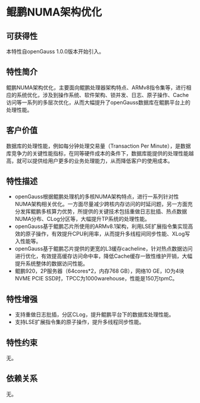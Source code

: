 # 鲲鹏NUMA架构优化<a name="ZH-CN_TOPIC_0000001135548527"></a>

## 可获得性<a name="section1820817472142"></a>

本特性自openGauss 1.0.0版本开始引入。

## 特性简介<a name="section595916321417"></a>

鲲鹏NUMA架构优化，主要面向鲲鹏处理器架构特点、ARMv8指令集等，进行相应的系统优化，涉及到操作系统、软件架构、锁并发、日志、原子操作、Cache访问等一系列的多层次优化，从而大幅提升了openGauss数据库在鲲鹏平台上的处理性能。

## 客户价值<a name="section1889785041315"></a>

数据库的处理性能，例如每分钟处理交易量（Transaction Per Minute），是数据库竞争力的关键性能指标，在同等硬件成本的条件下，数据库能提供的处理性能越高，就可以提供给用户更多的业务处理能力，从而降低客户的使用成本。

## 特性描述<a name="section3050790"></a>

-   openGauss根据鲲鹏处理机的多核NUMA架构特点，进行一系列针对性NUMA架构相关优化。一方面尽量减少跨核内存访问的时延问题，另一方面充分发挥鲲鹏多核算力优势，所提供的关键技术包括重做日志批插、热点数据NUMA分布、CLog分区等，大幅提升TP系统的处理性能。
-   openGauss基于鲲鹏芯片所使用的ARMv8.1架构，利用LSE扩展指令集实现高效的原子操作，有效提升CPU利用率，从而提升多线程间同步性能、XLog写入性能等。
-   openGauss基于鲲鹏芯片提供的更宽的L3缓存cacheline，针对热点数据访问进行优化，有效提高缓存访问命中率，降低Cache缓存一致性维护开销，大幅提升系统整体的数据访问性能。
-   鲲鹏920，2P服务器（64cores\*2，内存768 GB），网络10 GE，IO为4块NVME PCIE SSD时，TPCC为1000warehouse，性能是150万tpmC。

## 特性增强<a name="section27457110"></a>

-   支持重做日志批插，分区CLog，提升鲲鹏平台下的数据库处理性能。
-   支持LSE扩展指令集的原子操作，提升多线程同步性能。

## 特性约束<a name="section06531946143616"></a>

无。

## 依赖关系<a name="section45787398"></a>

无。
